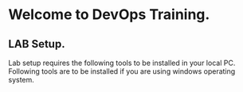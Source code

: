 # Welcome to DevOps Training.

## LAB Setup.
Lab setup requires the following tools to be installed in your local PC. 
Following tools are to be installed if you are using windows operating system.
